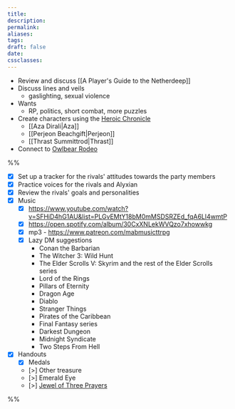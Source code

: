 ```yaml
---
title: 
description: 
permalink: 
aliases: 
tags: 
draft: false
date: 
cssclasses:
---
```

- Review and discuss [[A Player's Guide to the Netherdeep]] 
- Discuss lines and veils
	- gaslighting, sexual violence
- Wants
	- RP, politics, short combat, more puzzles
- Create characters using the [Heroic Chronicle](https://www.dndbeyond.com/sources/dnd/egtw/character-options-subclasses#HeroicChronicle) 
	- [[Aza Dirali|Aza]] 
	- [[Perjeon Beachgift|Perjeon]] 
	- [[Thrast Summittrod|Thrast]] 
- Connect to [Owlbear Rodeo](https://www.owlbear.rodeo/room/BaGN2KPVM902/TheHomeyLeaf) 

%%

- [x] Set up a tracker for the rivals' attitudes towards the party members
- [x] Practice voices for the rivals and Alyxian
- [x] Review the rivals' goals and personalities
- [x] Music 
	- [x] https://www.youtube.com/watch?v=SFHiD4hG1AU&list=PLGvEMtY18bM0mMSDSRZEd_fqA6Ll4wmtP 
	- [x] https://open.spotify.com/album/30CxXNLekWVQzo7xhowwkg
	- [x] mp3 - https://www.patreon.com/mabmusicttrpg 
	- [x] Lazy DM suggestions
		- Conan the Barbarian 
		- The Witcher 3: Wild Hunt 
		- The Elder Scrolls V: Skyrim and the rest of the Elder Scrolls series 
		- Lord of the Rings 
		- Pillars of Eternity 
		- Dragon Age 
		- Diablo 
		- Stranger Things 
		- Pirates of the Caribbean 
		- Final Fantasy series 
		- Darkest Dungeon 
		- Midnight Syndicate 
		- Two Steps From Hell
- [x] Handouts
	- [x] Medals
	- [>] Other treasure
	- [>] Emerald Eye
	- [>] [Jewel of Three Prayers](https://www.dndbeyond.com/magic-items/4698481-jewel-of-three-prayers) 

%%